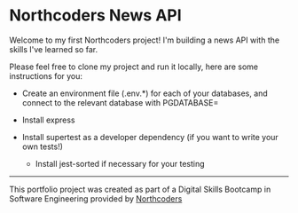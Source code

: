 # Northcoders News API

Welcome to my first Northcoders project! I'm building a news API with the skills I've learned so far.

Please feel free to clone my project and run it locally, here are some instructions for you:

- Create an environment file (.env.\*) for each of your databases, and connect to the relevant database with PGDATABASE=

- Install express

- Install supertest as a developer dependency (if you want to write your own tests!)
  - Install jest-sorted if necessary for your testing

---

This portfolio project was created as part of a Digital Skills Bootcamp in Software Engineering provided by [Northcoders](https://northcoders.com/)

